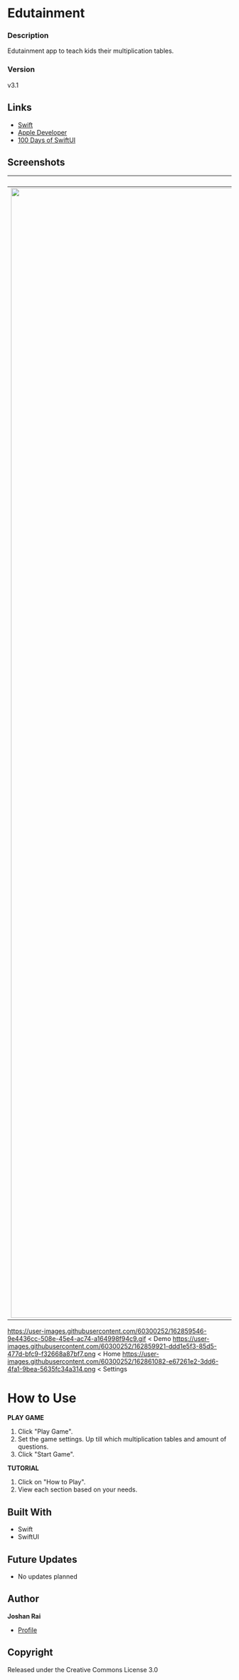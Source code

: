 # Edutainment

### Description
Edutainment app to teach kids their multiplication tables.

### Version
v3.1

## Links
- [Swift](<https://www.swift.org/> "Swift")
- [Apple Developer](<https://developer.apple.com/> "Apple Developer")
- [100 Days of SwiftUI](<https://www.hackingwithswift.com/100/swiftui> "100 Days of SwiftUI")

## Screenshots
| `Demo` | `Home` | `Settings` |
| :-: | :-: | :-: |
| <div><img src="https://user-images.githubusercontent.com/60300252/162859546-9e4436cc-508e-45e4-ac74-a164998f94c9.gif" alt="Demo" width="1170" height="2532"/></div>
https://user-images.githubusercontent.com/60300252/162859546-9e4436cc-508e-45e4-ac74-a164998f94c9.gif < Demo
https://user-images.githubusercontent.com/60300252/162859921-ddd1e5f3-85d5-477d-bfc9-f32668a87bf7.png < Home
https://user-images.githubusercontent.com/60300252/162861082-e67261e2-3dd6-4fa1-9bea-5635fc34a314.png < Settings

# How to Use
**PLAY GAME**
1. Click "Play Game".
2. Set the game settings. Up till which multiplication tables and amount of questions.
3. Click "Start Game".

**TUTORIAL**
1. Click on "How to Play".
2. View each section based on your needs.

## Built With
- Swift
- SwiftUI

## Future Updates
- No updates planned

## Author
**Joshan Rai**
- [Profile](https://github.com/pradheon "Joshan Rai (Pradheon)")

## Copyright
Released under the Creative Commons License 3.0
